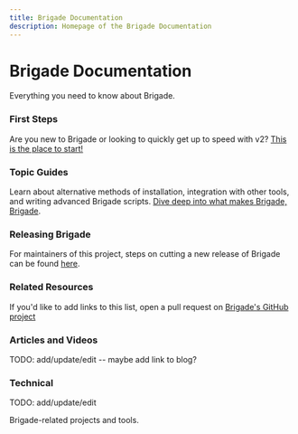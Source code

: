 ```yaml
---
title: Brigade Documentation
description: Homepage of the Brigade Documentation
---
```


# Brigade Documentation

Everything you need to know about Brigade.  

### First Steps

Are you new to Brigade or looking to quickly get up to speed with v2? [This is the place to start!](intro/index)

### Topic Guides

Learn about alternative methods of installation, integration with other tools, and
writing advanced Brigade scripts. [Dive deep into what makes Brigade, Brigade](topics/index).

### Releasing Brigade

For maintainers of this project, steps on cutting a new release of Brigade can be found [here](topics/releasing).

### Related Resources

If you'd like to add links to this list, open a pull request on 
[Brigade's GitHub project](https://github.com/brigadecore/brigade)

### Articles and Videos

TODO: add/update/edit -- maybe add link to blog?

<!--
v1 listings:

- [Video: Intro to Brigade on Azure Friday](https://www.youtube.com/watch?v=aZMna3VuoAg)
- [Announcing Brigade](https://open.microsoft.com/2017/10/23/announcing-brigade-event-driven-scripting-kubernetes/) - Microsoft
- [Microsoft Launches Brigade](https://thenewstack.io/microsoft-launches-brigade-event-driven-scripting-tool-kubernetes) - The New Stack
- [Video: Building Event-Driven Pipelines with Brigade (KubeCon Europe 2018)](https://www.youtube.com/watch?v=yhfc0FKdFc8)
- [Video: Brigade Basics](https://asciinema.org/a/JBsjOpah4nTBvjqDT5dAWvefG)
-->

### Technical

TODO: add/update/edit

Brigade-related projects and tools.

<!--
v1 listings:

- [Hello Helm](https://github.com/technosophos/hello-helm) provides an example
  project for testing Brigade.
- The [Trello Brigade Gateway](https://github.com/technosophos/brigade-trello) links
  Trello webhooks to Brigade.
- The [Twitter-T](https://hub.docker.com/r/technosophos/twitter-t/), [Slack Notify](https://hub.docker.com/r/technosophos/slack-notify/) and [Office 365 Notify](https://hub.docker.com/r/dgkanatsios/o365-notify) Docker images provide easy tools for sending messages from Brigade scripts.
- [bit-brigade](https://bitbucket.org/lukepatrick/bit-brigade) provides an example project using 
  BitBucket as a source repository
- [minio-brigade](https://github.com/lukepatrick/minio-brigade) examples of storing artifacts in object storage (minio)
-->